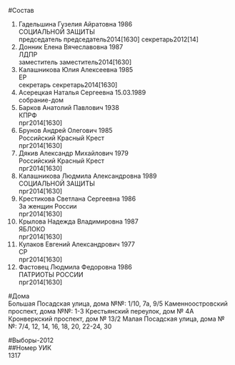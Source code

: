 #Состав  
1. Гадельшина Гузелия Айратовна 1986  
    СОЦИАЛЬНОЙ ЗАЩИТЫ  
    председатель председатель2014[1630] секретарь2012[14]  
2. Донник Елена Вячеславовна 1987  
    ЛДПР  
    заместитель заместитель2014[1630]  
3. Калашникова Юлия Алексеевна 1985  
    ЕР  
    секретарь секретарь2014[1630]  
4. Асерецкая Наталья Сергеевна 15.03.1989  
    собрание-дом  
5. Барков Анатолий Павлович 1938  
    КПРФ  
    прг2014[1630]  
6. Брунов Андрей Олегович 1985  
    Российский Красный Крест  
    прг2014[1630]  
7. Дякив Александр Михайлович 1979  
    Российский Красный Крест  
    прг2014[1630]  
8. Калашникова Людмила Александровна 1989  
    СОЦИАЛЬНОЙ ЗАЩИТЫ  
    прг2014[1630]  
9. Крестикова Светлана Сергеевна 1986  
    За женщин России  
    прг2014[1630]  
10. Крылова Надежда Владимировна 1987  
    ЯБЛОКО  
    прг2014[1630]  
11. Кулаков Евгений Александрович 1977  
    СР  
    прг2014[1630]  
12. Фастовец Людмила Федоровна 1986  
    ПАТРИОТЫ РОССИИ  
    прг2014[1630]  
  
#Дома  
Большая Посадская улица, дома №№: 1/10, 7а, 9/5 Каменноостровский проспект, дома №№: 1-3 Крестьянский переулок, дом № 4А Кронверкский проспект, дом № 13/2 Малая Посадская улица, дома №№: 7/4, 12, 14, 16, 18, 20, 22-24, 30  
  
#Выборы-2012  
##Номер УИК  
1317  
